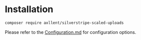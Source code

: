 # Installation

```
composer require axllent/silverstripe-scaled-uploads
```

Please refer to the [Configuration.md](Configuration.md) for configuration options.
